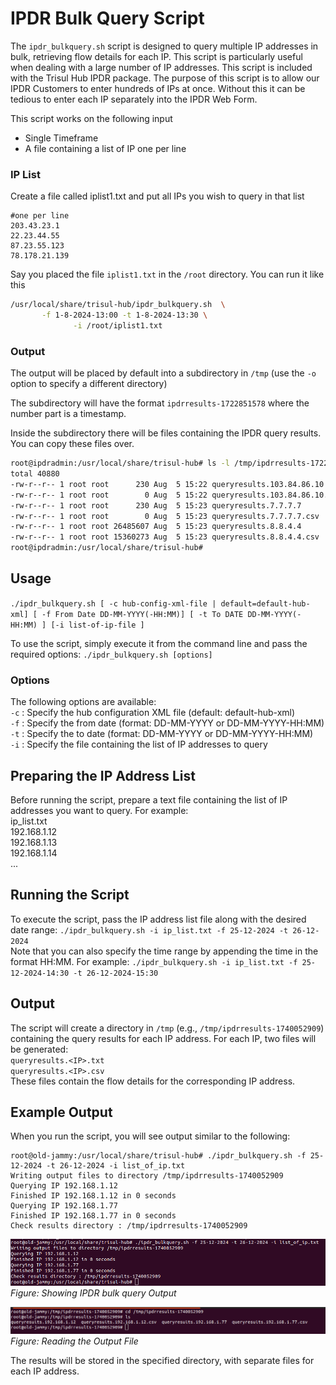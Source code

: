 # IPDR Bulk Query Script


The `ipdr_bulkquery.sh` script is designed to query multiple IP addresses in bulk, retrieving flow details for each IP. This script is particularly useful when dealing with a large number of IP addresses.
This script is included with the Trisul Hub IPDR package. The purpose of this script is to allow our IPDR Customers to enter hundreds of IPs at once. Without this it can be tedious to enter each IP separately into the IPDR Web Form.


This script  works on the following input

* Single Timeframe
* A file containing a list of IP one per line

###  IP List

Create a file called iplist1.txt and put all IPs you wish to query in that list

```
#one per line 
203.43.23.1
22.23.44.55
87.23.55.123
78.178.21.139
```

Say you placed the file `iplist1.txt` in the `/root` directory. You can run it like this


```bash
/usr/local/share/trisul-hub/ipdr_bulkquery.sh  \
       -f 1-8-2024-13:00 -t 1-8-2024-13:30 \
              -i /root/iplist1.txt
```


### Output

The output will be placed by default into a subdirectory in `/tmp` (use the `-o` option to specify a different directory)

The subdirectory will have the format `ipdrresults-1722851578` where the number part is a timestamp.

Inside the subdirectory there will be files containing the IPDR query results. You can copy these files over.

```bash
root@ipdradmin:/usr/local/share/trisul-hub# ls -l /tmp/ipdrresults-1722851578
total 40880
-rw-r--r-- 1 root root      230 Aug  5 15:22 queryresults.103.84.86.10
-rw-r--r-- 1 root root        0 Aug  5 15:22 queryresults.103.84.86.10.csv
-rw-r--r-- 1 root root      230 Aug  5 15:23 queryresults.7.7.7.7
-rw-r--r-- 1 root root        0 Aug  5 15:23 queryresults.7.7.7.7.csv
-rw-r--r-- 1 root root 26485607 Aug  5 15:23 queryresults.8.8.4.4
-rw-r--r-- 1 root root 15360273 Aug  5 15:23 queryresults.8.8.4.4.csv
root@ipdradmin:/usr/local/share/trisul-hub#
```

## Usage

`./ipdr_bulkquery.sh [ -c hub-config-xml-file | default=default-hub-xml] [ -f From Date DD-MM-YYYY(-HH:MM)] [ -t To DATE DD-MM-YYYY(-HH:MM) ] [-i list-of-ip-file ]`

To use the script, simply execute it from the command line and pass the required options:
`./ipdr_bulkquery.sh [options]`   


### Options
The following options are available:  
`-c` : Specify the hub configuration XML file (default: default-hub-xml)  
`-f` : Specify the from date (format: DD-MM-YYYY or DD-MM-YYYY-HH:MM)  
`-t` : Specify the to date (format: DD-MM-YYYY or DD-MM-YYYY-HH:MM)  
`-i` : Specify the file containing the list of IP addresses to query  

## Preparing the IP Address List
Before running the script, prepare a text file containing the list of IP addresses you want to query. For example:  
ip_list.txt  
192.168.1.12  
192.168.1.13  
192.168.1.14  
...  

## Running the Script
To execute the script, pass the IP address list file along with the desired date range:
`./ipdr_bulkquery.sh -i ip_list.txt -f 25-12-2024 -t 26-12-2024`  
Note that you can also specify the time range by appending the time in the format HH:MM. For example:
`./ipdr_bulkquery.sh -i ip_list.txt -f 25-12-2024-14:30 -t 26-12-2024-15:30`

## Output
The script will create a directory in `/tmp` (e.g., `/tmp/ipdrresults-1740052909`) containing the query results for each IP address. For each IP, two files will be generated:  
`queryresults.<IP>.txt`  
`queryresults.<IP>.csv`  
These files contain the flow details for the corresponding IP address.

## Example Output
When you run the script, you will see output similar to the following:
```
root@old-jammy:/usr/local/share/trisul-hub# ./ipdr_bulkquery.sh -f 25-12-2024 -t 26-12-2024 -i list_of_ip.txt
Writing output files to directory /tmp/ipdrresults-1740052909
Querying IP 192.168.1.12
Finished IP 192.168.1.12 in 0 seconds
Querying IP 192.168.1.77
Finished IP 192.168.1.77 in 0 seconds
Check results directory : /tmp/ipdrresults-1740052909
```
![](images/bul_query2.png)  
*Figure: Showing IPDR bulk query Output*

![](images/bul_query1.png)  
*Figure: Reading the Output File*

The results will be stored in the specified directory, with separate files for each IP address.